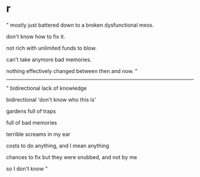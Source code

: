 # r

"
mostly just battered down to a broken dysfunctional mess.

don't know how to fix it.

not rich with unlimited funds to blow.

can't take anymore bad memories.

nothing effectively changed between then and now.
"

---

"
bidirectional lack of knowledge

bidirectional 'don't know who this is'

gardens full of traps

full of bad memories

terrible screams in my ear

costs to do anything, and I mean anything

chances to fix but they were snubbed, and not by me

so I don't know
"



